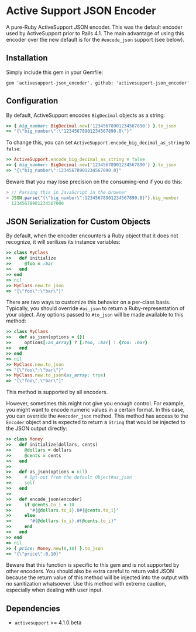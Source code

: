 Active Support JSON Encoder
===========================

A pure-Ruby ActiveSupport JSON encoder. This was the default encoder used
by ActiveSupport prior to Rails 4.1. The main advantage of using this
encoder over the new default is for the `#encode_json` support (see below).

Installation
------------

Simply include this gem in your Gemfile:

    gem 'activesupport-json_encoder', github: 'activesupport-json_encoder'

Configuration
-------------

By default, ActiveSupport encodes `BigDecimal` objects as a string:

```ruby
>> { big_number: BigDecimal.new('12345678901234567890') }.to_json
=> "{\"big_number\":\"12345678901234567890.0\"}"
```

To change this, you can set `ActiveSupport.encode_big_decimal_as_string` to
`false`:

```ruby
>> ActiveSupport.encode_big_decimal_as_string = false
>> { big_number: BigDecimal.new('12345678901234567890') }.to_json
=> "{\"big_number\":12345678901234567890.0}"
```

Beware that you may lose precision on the consuming-end if you do this:

```javascript
> // Parsing this in JavaScript in the browser
> JSON.parse("{\"big_number\":12345678901234567890.0}").big_number
  12345678901234567000
```

JSON Serialization for Custom Objects
-------------------------------------

By default, when the encoder encounters a Ruby object that it does not
recognize, it will serilizes its instance variables:

```ruby
>> class MyClass
>>   def initialize
>>     @foo = :bar
>>   end
>> end
=> nil
>> MyClass.new.to_json
=> "{\"foo\":\"bar\"}"
```

There are two ways to customize this behavior on a per-class basis. Typically,
you should override `#as_json` to return a Ruby-representation of your object.
Any options passed to `#to_json` will be made available to this method:

```ruby
>> class MyClass
>>   def as_json(options = {})
>>     options[:as_array] ? [:foo, :bar] : {foo: :bar}
>>   end
>> end
=> nil
>> MyClass.new.to_json
=> "{\"foo\":\"bar\"}"
>> MyClass.new.to_json(as_array: true)
=> "[\"foo\",\"bar\"]"
```

This method is supported by all encoders.

However, sometimes this might not give you enough control. For example, you
might want to encode numeric values in a certain format. In this case, you can
override the `#encoder_json` method. This method has access to the `Encoder`
object and is expected to return a `String` that would be injected to the JSON
output directly:

```ruby
>> class Money
>>   def initialize(dollars, cents)
>>     @dollars = dollars
>>     @cents = cents
>>   end
>> 
>>   def as_json(options = nil)
>>     # Opt-out from the default Object#as_json
>>     self
>>   end
>> 
>>   def encode_json(encoder)
>>     if @cents.to_i < 10
>>       "#{@dollars.to_i}.0#{@cents.to_i}"
>>     else
>>       "#{@dollars.to_i}.#{@cents.to_i}"
>>     end
>>   end
>> end
=> nil
>> { price: Money.new(0,10) }.to_json
=> "{\"price\":0.10}"
```

Beware that this function is specific to this gem and is not supported by
other encoders. You should also be extra careful to return valid JSON because
the return value of this method will be injected into the output with no
sanitization whatsoever. Use this method with extreme caution, especially
when dealing with user input.

Dependencies
------------

* `activesupport` >= 4.1.0.beta
